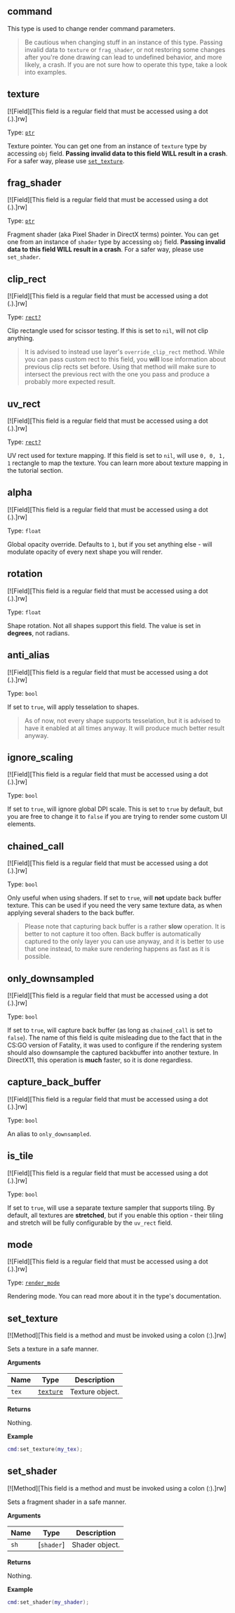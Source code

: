 ## command

This type is used to change render command parameters.

> Be cautious when changing stuff in an instance of this type. Passing invalid data to `texture` or `frag_shader`, or not restoring some changes after you're done drawing can lead to undefined behavior, and more likely, a crash. If you are not sure how to operate this type, take a look into examples.

## texture

[![Field][This field is a regular field that must be accessed using a dot (.).]rw]

Type: [`ptr`](/api/common-types/ptr "This type is a literal pointer.")

Texture pointer. You can get one from an instance of `texture` type by accessing `obj` field. **Passing invalid data to this field WILL result in a crash**. For a safer way, please use [`set_texture`](/api/draw/layer/command?id=set_texture "Sets a texture in a safe manner.").

## frag_shader

[![Field][This field is a regular field that must be accessed using a dot (.).]rw]

Type: [`ptr`](/api/common-types/ptr "This type is a literal pointer.")

Fragment shader (aka Pixel Shader in DirectX terms) pointer. You can get one from an instance of `shader` type by accessing `obj` field. **Passing invalid data to this field WILL result in a crash**. For a safer way, please use `set_shader`.

## clip_rect

[![Field][This field is a regular field that must be accessed using a dot (.).]rw]

Type: [`rect?`](/api/draw/common-types/rect "This type is a rectangle used within rendering system.")

Clip rectangle used for scissor testing. If this is set to `nil`, will not clip anything.

> It is advised to instead use layer's `override_clip_rect` method. While you can pass custom rect to this field, you **will** lose information about previous clip rects set before. Using that method will make sure to intersect the previous rect with the one you pass and produce a probably more expected result.

## uv_rect

[![Field][This field is a regular field that must be accessed using a dot (.).]rw]

Type: [`rect?`](/api/draw/common-types/rect "This type is a rectangle used within rendering system.")

UV rect used for texture mapping. If this field is set to `nil`, will use `0, 0, 1, 1` rectangle to map the texture. You can learn more about texture mapping in the tutorial section.

## alpha

[![Field][This field is a regular field that must be accessed using a dot (.).]rw]

Type: `float`

Global opacity override. Defaults to `1`, but if you set anything else - will modulate opacity of every next shape you will render.

## rotation

[![Field][This field is a regular field that must be accessed using a dot (.).]rw]

Type: `float`

Shape rotation. Not all shapes support this field. The value is set in **degrees**, not radians.

## anti_alias

[![Field][This field is a regular field that must be accessed using a dot (.).]rw]

Type: `bool`

If set to `true`, will apply tesselation to shapes.

> As of now, not every shape supports tesselation, but it is advised to have it enabled at all times anyway. It will produce much better result anyway.

## ignore_scaling

[![Field][This field is a regular field that must be accessed using a dot (.).]rw]

Type: `bool`

If set to `true`, will ignore global DPI scale. This is set to `true` by default, but you are free to change it to `false` if you are trying to render some custom UI elements.

## chained_call

[![Field][This field is a regular field that must be accessed using a dot (.).]rw]

Type: `bool`

Only useful when using shaders. If set to `true`, will **not** update back buffer texture. This can be used if you need the very same texture data, as when applying several shaders to the back buffer.

> Please note that capturing back buffer is a rather **slow** operation. It is better to not capture it too often. Back buffer is automatically captured to the only layer you can use anyway, and it is better to use that one instead, to make sure rendering happens as fast as it is possible.

## only_downsampled

[![Field][This field is a regular field that must be accessed using a dot (.).]rw]

Type: `bool`

If set to `true`, will capture back buffer (as long as `chained_call` is set to `false`). The name of this field is quite misleading due to the fact that in the CS:GO version of Fatality, it was used to configure if the rendering system should also downsample the captured backbuffer into another texture. In DirectX11, this operation is **much** faster, so it is done regardless.

## capture_back_buffer

[![Field][This field is a regular field that must be accessed using a dot (.).]rw]

Type: `bool`

An alias to `only_downsampled`.

## is_tile

[![Field][This field is a regular field that must be accessed using a dot (.).]rw]

Type: `bool`

If set to `true`, will use a separate texture sampler that supports tiling. By default, all textures are **stretched**, but if you enable this option - their tiling and stretch will be fully configurable by the `uv_rect` field.

## mode

[![Field][This field is a regular field that must be accessed using a dot (.).]rw]

Type: [`render_mode`](/api/draw/layer/command/render-mode "This enum is used to toggle rendering modes.")

Rendering mode. You can read more about it in the type's documentation.

## set_texture

[![Method][This field is a method and must be invoked using a colon (:).]rw]

Sets a texture in a safe manner.

**Arguments**

| Name | Type | Description |
| ---- | ---- | ----------- |
| `tex` | [`texture`](/api/draw/managed/texture "This type represents a texture object.") | Texture object. |

**Returns**

Nothing.

**Example**

```lua
cmd:set_texture(my_tex);
```

## set_shader﻿

[![Method][This field is a method and must be invoked using a colon (:).]rw]

Sets a fragment shader in a safe manner.

**Arguments**

| Name | Type | Description |
| ---- | ---- | ----------- |
| `sh` | [`shader`] | Shader object. |

**Returns**

Nothing.

**Example**

```lua
cmd:set_shader(my_shader);
```
